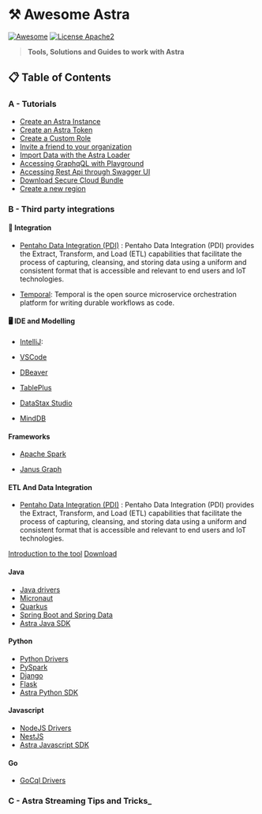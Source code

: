 # ⚒️ Awesome Astra

[![Awesome](https://awesome.re/badge-flat.svg)](https://awesome.re)
[![License Apache2](https://img.shields.io/hexpm/l/plug.svg)](http://www.apache.org/licenses/LICENSE-2.0)

> **Tools, Solutions and Guides to work with Astra**

## 📋 Table of Contents

### A - Tutorials

- [Create an Astra Instance](./astra/CREATE-AN-INSTANCE.MD)
- [Create an Astra Token](./astra/CREATE-A-TOKEN.MD)
- [Create a Custom Role](#)
- [Invite a friend to your organization](#)
- [Import Data with the Astra Loader](#)
- [Accessing GraphqQL with Playground](#)
- [Accessing Rest Api through Swagger UI](#)
- [Download Secure Cloud Bundle](#)
- [Create a new region](#)

### B - Third party integrations

#### 🔌 Integration 

- [Pentaho Data Integration (PDI)](/pentaho-data-integration) : Pentaho Data Integration (PDI) provides the Extract, Transform, and Load (ETL) capabilities that facilitate the process of capturing, cleansing, and storing data using a uniform and consistent format that is accessible and relevant to end users and IoT technologies.


- [Temporal](/temporal): Temporal is the open source microservice orchestration platform for writing durable workflows as code.

#### 🖥️ IDE and Modelling

- [IntelliJ](/intellij): 

- [VSCode](/vscode)

- [DBeaver](#)

- [TablePlus](#)

- [DataStax Studio](#)

- [MindDB](#)

#### Frameworks

- [Apache Spark](#)

- [Janus Graph](#)



#### ETL And Data Integration

- [Pentaho Data Integration (PDI)](/pentaho-data-integration) : Pentaho Data Integration (PDI) provides the Extract, Transform, and Load (ETL) capabilities that facilitate the process of capturing, cleansing, and storing data using a uniform and consistent format that is accessible and relevant to end users and IoT technologies.

[Introduction to the tool](https://blog.knoldus.com/introduction-to-pdi/)
[Download](https://sourceforge.net/projects/pentaho/)
#### Java
- [Java drivers](#)
- [Micronaut](/micronaut)
- [Quarkus](#)
- [Spring Boot and Spring Data](#)
- [Astra Java SDK](#)

#### Python
- [Python Drivers](#)
- [PySpark](#)
- [Django](#)
- [Flask](#)
- [Astra Python SDK](#)

#### Javascript
- [NodeJS Drivers](#)
- [NestJS](#)
- [Astra Javascript SDK](#)

#### Go
- [GoCql Drivers](#)

### C - Astra Streaming Tips and Tricks_




